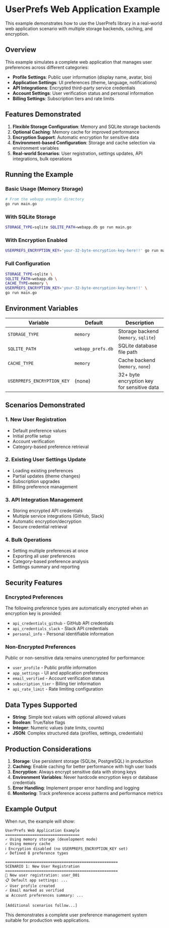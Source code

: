 # UserPrefs Web Application Example

This example demonstrates how to use the UserPrefs library in a real-world web application scenario with multiple storage backends, caching, and encryption.

## Overview

This example simulates a complete web application that manages user preferences across different categories:

- **Profile Settings**: Public user information (display name, avatar, bio)
- **Application Settings**: UI preferences (theme, language, notifications)
- **API Integrations**: Encrypted third-party service credentials
- **Account Settings**: User verification status and personal information
- **Billing Settings**: Subscription tiers and rate limits

## Features Demonstrated

1. **Flexible Storage Configuration**: Memory and SQLite storage backends
2. **Optional Caching**: Memory cache for improved performance
3. **Encryption Support**: Automatic encryption for sensitive data
4. **Environment-based Configuration**: Storage and cache selection via environment variables
5. **Real-world Scenarios**: User registration, settings updates, API integrations, bulk operations

## Running the Example

### Basic Usage (Memory Storage)

```bash
# From the webapp example directory
go run main.go
```

### With SQLite Storage

```bash
STORAGE_TYPE=sqlite SQLITE_PATH=webapp.db go run main.go
```

### With Encryption Enabled

```bash
USERPREFS_ENCRYPTION_KEY='your-32-byte-encryption-key-here!!' go run main.go
```

### Full Configuration

```bash
STORAGE_TYPE=sqlite \
SQLITE_PATH=webapp.db \
CACHE_TYPE=memory \
USERPREFS_ENCRYPTION_KEY='your-32-byte-encryption-key-here!!' \
go run main.go
```

## Environment Variables

| Variable | Default | Description |
|----------|---------|-------------|
| `STORAGE_TYPE` | `memory` | Storage backend (`memory`, `sqlite`) |
| `SQLITE_PATH` | `webapp_prefs.db` | SQLite database file path |
| `CACHE_TYPE` | `memory` | Cache backend (`memory`, `none`) |
| `USERPREFS_ENCRYPTION_KEY` | (none) | 32+ byte encryption key for sensitive data |

## Scenarios Demonstrated

### 1. New User Registration
- Default preference values
- Initial profile setup
- Account verification
- Category-based preference retrieval

### 2. Existing User Settings Update
- Loading existing preferences
- Partial updates (theme changes)
- Subscription upgrades
- Billing preference management

### 3. API Integration Management
- Storing encrypted API credentials
- Multiple service integrations (GitHub, Slack)
- Automatic encryption/decryption
- Secure credential retrieval

### 4. Bulk Operations
- Setting multiple preferences at once
- Exporting all user preferences
- Category-based preference analysis
- Settings summary and reporting

## Security Features

### Encrypted Preferences

The following preference types are automatically encrypted when an encryption key is provided:

- `api_credentials_github` - GitHub API credentials
- `api_credentials_slack` - Slack API credentials  
- `personal_info` - Personal identifiable information

### Non-Encrypted Preferences

Public or non-sensitive data remains unencrypted for performance:

- `user_profile` - Public profile information
- `app_settings` - UI and application preferences
- `email_verified` - Account verification status
- `subscription_tier` - Billing tier information
- `api_rate_limit` - Rate limiting configuration

## Data Types Supported

- **String**: Simple text values with optional allowed values
- **Boolean**: True/false flags
- **Integer**: Numeric values (rate limits, counts)
- **JSON**: Complex structured data (profiles, settings, credentials)

## Production Considerations

1. **Storage**: Use persistent storage (SQLite, PostgreSQL) in production
2. **Caching**: Enable caching for better performance with high user loads
3. **Encryption**: Always encrypt sensitive data with strong keys
4. **Environment Variables**: Never hardcode encryption keys or database credentials
5. **Error Handling**: Implement proper error handling and logging
6. **Monitoring**: Track preference access patterns and performance metrics

## Example Output

When run, the example will show:

```
UserPrefs Web Application Example
=================================
✓ Using memory storage (development mode)
✓ Using memory cache
ℹ Encryption disabled (no USERPREFS_ENCRYPTION_KEY set)
✓ Defined 8 preference types

==================================================
SCENARIO 1: New User Registration
==================================================
👤 New user registration: user_001
📋 Default app settings: ...
✓ User profile created
✓ Email marked as verified
📊 Account preferences summary: ...

[Additional scenarios follow...]
```

This demonstrates a complete user preference management system suitable for production web applications. 